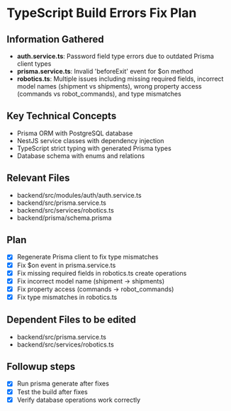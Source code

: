 # TypeScript Build Errors Fix Plan

## Information Gathered
- **auth.service.ts**: Password field type errors due to outdated Prisma client types
- **prisma.service.ts**: Invalid 'beforeExit' event for $on method
- **robotics.ts**: Multiple issues including missing required fields, incorrect model names (shipment vs shipments), wrong property access (commands vs robot_commands), and type mismatches

## Key Technical Concepts
- Prisma ORM with PostgreSQL database
- NestJS service classes with dependency injection
- TypeScript strict typing with generated Prisma types
- Database schema with enums and relations

## Relevant Files
- backend/src/modules/auth/auth.service.ts
- backend/src/prisma.service.ts
- backend/src/services/robotics.ts
- backend/prisma/schema.prisma

## Plan
- [x] Regenerate Prisma client to fix type mismatches
- [x] Fix $on event in prisma.service.ts
- [x] Fix missing required fields in robotics.ts create operations
- [x] Fix incorrect model name (shipment -> shipments)
- [x] Fix property access (commands -> robot_commands)
- [x] Fix type mismatches in robotics.ts

## Dependent Files to be edited
- backend/src/prisma.service.ts
- backend/src/services/robotics.ts

## Followup steps
- [x] Run prisma generate after fixes
- [x] Test the build after fixes
- [x] Verify database operations work correctly
